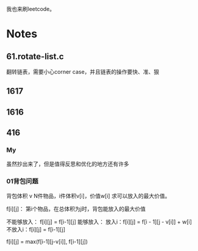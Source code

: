 我也来刷leetcode。

# Notes

## 61.rotate-list.c
翻转链表，需要小心corner case，并且链表的操作要快、准、狠
## 1617
## 1616
## 416
### My
虽然抄出来了，但是值得反思和优化的地方还有许多

### 01背包问题

背包体积 v
N件物品，i件体积v[i]，价值w[i]
求可以放入的最大价值。

f[i][j]： 第i个物品，在总体积为j时，背包能放入的最大价值

不能够放入：
    f[i][j] = f[i-1][j]
能够放入：
    放入i：f[i][j] = f[i - 1][j - v[i]] + w[i]
    不放入i：f[i][j] = f[i-1][j]

f[i][j] = max(f[i-1][j-v[i]], f[i-1][j])



